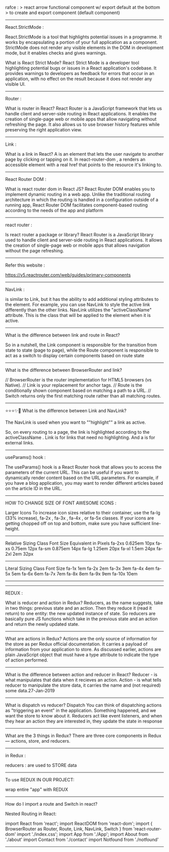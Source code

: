 rafce :
    > react arrow functional component w/ export default at the bottom
    > to create and export component (default component)
_____________________________________________________________________________________________________
React.StrictMode :

React.StrictMode is a tool that highlights potential issues in a programme. 
It works by encapsulating a portion of your full application as a component. 
StrictMode does not render any visible elements in the DOM in development mode, 
but it enables checks and gives warnings.

What is React Strict Mode?
React Strict Mode is a developer tool highlighting potential bugs or issues in a React application's codebase. 
It provides warnings to developers as feedback for errors that occur in an application, 
with no effect on the result because it does not render any visible UI.

_____________________________________________________________________________________________________
Router :

What is router in React?
React Router is a JavaScript framework that lets us handle client and server-side routing in React applications. 
It enables the creation of single-page web or mobile apps that allow navigating without refreshing the page. 
It also allows us to use browser history features while preserving the right application view.

______________________________________________________________________________________________________
Link :

What is a link in React?
A <Link> is an element that lets the user navigate to another page by clicking or tapping on it. In react-router-dom , 
a <Link> renders an accessible <a> element with a real href that points to the resource it's linking to.
______________________________________________________________________________________________________
React Router DOM :

What is react router dom in React JS?
React Router DOM enables you to implement dynamic routing in a web app. 
Unlike the traditional routing architecture in which the routing is handled in a configuration outside of a running app, 
React Router DOM facilitates component-based routing according to the needs of the app and platform

______________________________________________________________________________________________________
react router :

Is react router a package or library?
React Router is a JavaScript library used to handle client and server-side routing in React applications. 
It allows the creation of single-page web or mobile apps that allows navigation without the page refreshing.

_____________________________________________________________________________________________________
Refer this website :

https://v5.reactrouter.com/web/guides/primary-components

_____________________________________________________________________________________________________
NavLink :

 is similar to Link, but it has the ability to add additional styling attributes to the element. 
For example, you can use NavLink to style the active link differently than the other links. 
NavLink utilizes the "activeClassName" attribute. 
This is the class that will be applied to the element when it is active.

_____________________________________________________________________________________________________
What is the difference between link and route in React?

So in a nutshell, the Link component is responsible for the transition from state to state (page to page), 
while the Route component is responsible to act as a switch to display certain components based on route state

_____________________________________________________________________________________________________
What is the difference between BrowserRouter and link?

// BrowserRouter is the router implementation for HTML5 browsers (vs Native). 
// Link is your replacement for anchor tags. 
// Route is the conditionally shown component based on matching a path to a URL. 
// Switch returns only the first matching route rather than all matching routes.

_____________________________________________________________________________________________________
⭐⭐⭐✨💫
What is the difference between Link and NavLink?

The NavLink is used when you want to ""highlight"" a link as active. 

So, on every routing to a page, the link is highlighted according to the activeClassName . 
Link is for links that need no highlighting. 
And a is for external links.

_____________________________________________________________________________________________________
useParams() hook :

The useParams() hook is a React Router hook that allows you to access the parameters of the current URL. 
This can be useful if you want to dynamically render content based on the URL parameters. 
For example, if you have a blog application, 
you may want to render different articles based on the article ID in the URL.

_____________________________________________________________________________________________________
HOW TO CHANGE SIZE OF FONT AWESOME ICONS :

Larger Icons
To increase icon sizes relative to their container, 
use the fa-lg (33% increase), fa-2x , fa-3x , fa-4x , or fa-5x classes. 
If your icons are getting chopped off on top and bottom, 
make sure you have sufficient line-height.

_____________________________________________________________________________________________________

Relative Sizing Class	Font Size	Equivalent in Pixels
fa-2xs              	0.625em	        10px
fa-xs	                0.75em	        12px
fa-sm	                0.875em	        14px
fa-lg	                1.25em	        20px
fa-xl	                1.5em	        24px
fa-2xl              	2em	            32px

_____________________________________________________________________________________________________

Literal Sizing Class	Font Size
fa-1x                     1em
fa-2x                     2em
fa-3x                     3em
fa-4x                     4em
fa-5x                     5em
fa-6x                     6em
fa-7x                     7em
fa-8x                     8em
fa-9x                     9em
fa-10x                    10em
_____________________________________________________________________________________________________
_____________________________________________________________________________________________________
REDUX :

What is reducer and action in Redux?
Reducers, as the name suggests, 
take in two things: previous state and an action. 
Then they reduce it (read it return) to one entity: the new updated instance of state. 
So reducers are basically pure JS functions which take in the previous state and an action and return the newly updated state.

____________________________________________________________________________________________________________
What are actions in Redux?
Actions are the only source of information for the store as per Redux official documentation. 
It carries a payload of information from your application to store. 
As discussed earlier, 
actions are plain JavaScript object that must have a type attribute to indicate the type of action performed.

____________________________________________________________________________________________________________

What is the difference between action and reducer in React?
Reducer - is what manipulates that data when it recieves an action. 
Action - is what tells reducer to manipulate the store data, it carries the name and (not required) some data.27-Jan-2019

____________________________________________________________________________________________________________
What is dispatch vs reducer?
Dispatch​ You can think of dispatching actions as "triggering an event" in the application. 
Something happened, and we want the store to know about it. 
Reducers act like event listeners, 
and when they hear an action they are interested in, 
they update the state in response
____________________________________________________________________________________________________________
What are the 3 things in Redux?
There are three core components in Redux — actions, store, and reducers.
____________________________________________________________________________________________________________

in Redux :

reducers :
are used to STORE data
____________________________________________________________________________________________________________
To use REDUX IN OUR PROJECT:

wrap entire "app" with REDUX
____________________________________________________________________________________________________________
How do I import a route and Switch in react?

Nested Routing in React:

import React from 'react';
import ReactDOM from 'react-dom';
import { BrowserRouter as Router, Route, Link, NavLink, Switch } from 'react-router-dom'
import './index.css';
import App from './App';
import About from './about'
import Contact from './contact'
import Notfound from './notfound'
_____________________________________________________________________________________________________


